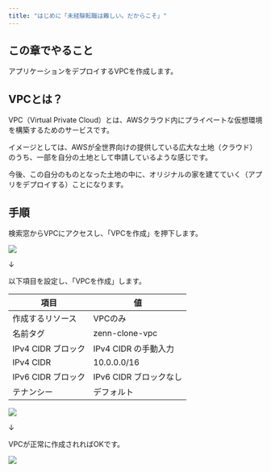 ```yaml
---
title: "はじめに「未経験転職は難しい。だからこそ」"
---
```


## この章でやること

アプリケーションをデプロイするVPCを作成します。

## VPCとは？

VPC（Virtual Private Cloud）とは、AWSクラウド内にプライペートな仮想環境を構築するためのサービスです。

イメージとしては、AWSが全世界向けの提供している広大な土地（クラウド）のうち、一部を自分の土地として申請しているような感じです。

今後、この自分のものとなった土地の中に、オリジナルの家を建てていく（アプリをデプロイする）ことになります。

## 手順

検索窓からVPCにアクセスし、「VPCを作成」を押下します。

![](https://storage.googleapis.com/zenn-user-upload/e60f75f03cf6-20230514.png)

↓

以下項目を設定し、「VPCを作成」します。

|項目|値|
|---|---|
|作成するリソース|VPCのみ|
|名前タグ|zenn-clone-vpc|
|IPv4 CIDR ブロック|IPv4 CIDR の手動入力|
|IPv4 CIDR|10.0.0.0/16|
|IPv6 CIDR ブロック|IPv6 CIDR ブロックなし|
|テナンシー|デフォルト|

![](https://storage.googleapis.com/zenn-user-upload/8b27696b4725-20230514.png)

↓

VPCが正常に作成されればOKです。

![](https://storage.googleapis.com/zenn-user-upload/32a672e4cd8a-20230514.png)
